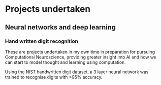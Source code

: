 # Projects undertaken

## Neural networks and deep learning

### Hand written digit recognition

These are projects undertaken in my own time in preparation for pursuing Computational Neuroscience, providing greater insight into AI and how we can start to model thought and learning using computation.<br>

Using the NIST handwritten digit dataset, a 3 layer neural network was trained to recognise digits with >95% accuracy.

